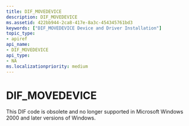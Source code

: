 ```yaml
---
title: DIF_MOVEDEVICE
description: DIF_MOVEDEVICE
ms.assetid: 422bb944-2ca8-417e-8a3c-454345761bd3
keywords: ["DIF_MOVEDEVICE Device and Driver Installation"]
topic_type:
- apiref
api_name:
- DIF_MOVEDEVICE
api_type:
- NA
ms.localizationpriority: medium
---
```


# DIF_MOVEDEVICE


This DIF code is obsolete and no longer supported in Microsoft Windows 2000 and later versions of Windows.

 

 





